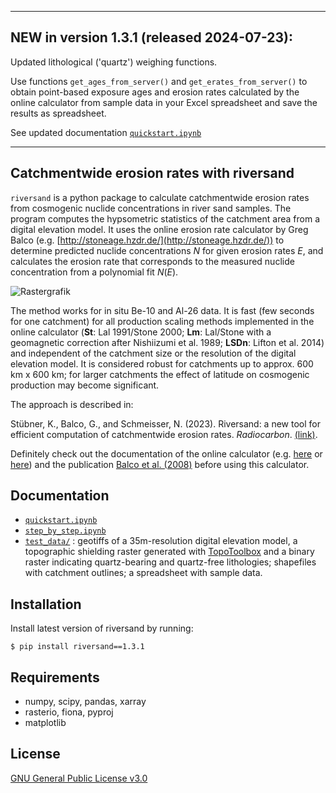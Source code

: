 ------------
**NEW in version 1.3.1** (released 2024-07-23):
----------------------------------------------
Updated lithological ('quartz') weighing functions.

Use functions `get_ages_from_server()` and `get_erates_from_server()` to obtain
point-based exposure ages and erosion rates calculated by the online calculator
from sample data in your Excel spreadsheet and save the results as spreadsheet.

See updated documentation [`quickstart.ipynb`](https://github.com/kstueb/riversand/blob/main/example_scripts/quickstart_v1.3.ipynb)

------------

Catchmentwide erosion rates with riversand 
------------------------------------------

`riversand` is a python package to calculate catchmentwide erosion rates from
cosmogenic nuclide concentrations in river sand samples. The program computes
the hypsometric statistics of the catchment area from a digital elevation model.
It uses the online erosion rate calculator by Greg Balco
(e.g. [http://stoneage.hzdr.de/](http://stoneage.hzdr.de/)) to determine predicted
nuclide concentrations $N$ for given erosion rates $E$, and calculates
the erosion rate that corresponds to the measured nuclide concentration from a
polynomial fit $N(E)$.

![Rastergrafik](https://user-images.githubusercontent.com/73031498/221909077-601ccea1-880b-4738-89d8-2ff57a16c89b.png)


The method works for in situ Be-10 and Al-26 data. It is fast (few seconds for
one catchment) for all production scaling methods implemented in the online
calculator (**St**: Lal 1991/Stone 2000; **Lm**: Lal/Stone with a geomagnetic correction
after Nishiizumi et al. 1989; **LSDn**: Lifton et al. 2014) and independent of the
catchment size or the resolution of the digital elevation model. It is considered
robust for catchments up to approx. 600 km x 600 km; for larger catchments
the effect of latitude on cosmogenic production may become significant.

The approach is described in:

Stübner, K., Balco, G., and Schmeisser, N. (2023). Riversand: a new tool for efficient computation of catchmentwide erosion rates. *Radiocarbon*. [(link)](https://www.cambridge.org/core/journals/radiocarbon/article/riversand-a-new-tool-for-efficient-computation-of-catchmentwide-erosion-rates/7273EAFA1F445330DB129A8BF818A2B3). 

Definitely check out the documentation of the online calculator (e.g. [here](http://stoneage.ice-d.org/math/docs/v3/v3_input_explained.html)
or [here](https://sites.google.com/a/bgc.org/v3docs/)) and the publication
[Balco et al. (2008)](http://hess.ess.washington.edu/math/docs/al_be_v2/al_be_calc_2007.pdf)
before using this calculator.

Documentation
-------------
- [`quickstart.ipynb`](https://github.com/kstueb/riversand/blob/main/example_scripts/quickstart_v1.3.ipynb)
- [`step_by_step.ipynb`](https://github.com/kstueb/riversand/blob/main/example_scripts/step_by_step_v1.3.ipynb)
- [`test_data/`](https://github.com/kstueb/riversand/blob/main/example_scripts/test_data) : geotiffs of a 35m-resolution digital elevation model, a topographic shielding raster generated with [TopoToolbox](https://topotoolbox.wordpress.com/) and a binary raster indicating quartz-bearing and quartz-free lithologies; shapefiles with catchment outlines; a spreadsheet with sample data. 

Installation
------------
Install latest version of riversand by running:
```
$ pip install riversand==1.3.1
```
Requirements
------------
- numpy, scipy, pandas, xarray
- rasterio, fiona, pyproj
- matplotlib

License
-------
[GNU General Public License v3.0](https://www.gnu.org/licenses/gpl-3.0.en.html)
